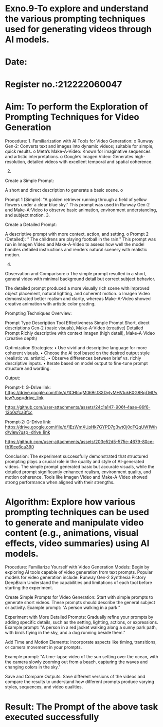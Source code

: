 # Exno.9-To explore and understand the various prompting techniques used for generating videos through AI models. 

# Date: 
# Register no.:212222060047
# Aim: To perform the Exploration of Prompting Techniques for Video Generation

Procedure:
1.
Familiarization with AI Tools for Video Generation:
o
Runway Gen-2: Converts text and images into dynamic videos; suitable for simple, quick results.
o
Meta’s Make-A-Video: Known for imaginative sequences and artistic interpretations.
o
Google’s Imagen Video: Generates high-resolution, detailed videos with excellent temporal and spatial coherence.

2.
Create a Simple Prompt:

A short and direct description to generate a basic scene.
o

Prompt 1 (Simple): "A golden retriever running through a field of yellow flowers under a clear blue sky."
This prompt was used in Runway Gen-2 and Make-A-Video to observe basic animation, environment understanding, and subject motion.
3.

Create a Detailed Prompt:

A descriptive prompt with more context, action, and setting.
o
Prompt 2 (Detailed): " The childrens are playing football in the rain."
This prompt was run in Imagen Video and Make-A-Video to assess how well the model handles detailed instructions and renders natural scenery with realistic motion.

4.
Observation and Comparison:
o
The simple prompt resulted in a short, general video with minimal background detail but correct subject behavior.

The detailed prompt produced a more visually rich scene with improved object placement, natural lighting, and coherent motion.
o
Imagen Video demonstrated better realism and clarity, whereas Make-A-Video showed creative animation with artistic color grading.

Prompting Techniques Overview:

Prompt Type
Description
Tool Effectiveness Simple Prompt Short, direct descriptions Gen-2 (basic visuals), Make-A-Video (creative)
Detailed Prompt
Richly descriptive with context
Imagen (high detail), Make-A-Video (creative depth)

Optimization Strategies:
•
Use vivid and descriptive language for more coherent visuals.
•
Choose the AI tool based on the desired output style (realistic vs. artistic).
•
Observe differences between brief vs. richly descriptive inputs.
•
Iterate based on model output to fine-tune prompt structure and wording.

Output:

Prompt-1:
G-Drive link:
https://drive.google.com/file/d/1CHtcqM06Bsf3XDyIyMHVtukB0G8BqTMf/view?usp=drive_link




https://github.com/user-attachments/assets/24c1a147-906f-4aae-86f6-13b0cfca3fcc






Prompt-2:
G-Drive link: 
https://drive.google.com/file/d/1EzWmXUpHk7GYPD7g3wtOj0dFQqUW1Whd/view?usp=drive_link



https://github.com/user-attachments/assets/203e52d5-575e-4679-80ce-fb19ce6ca390


Conclusion:
The experiment successfully demonstrated that structured prompting plays a crucial role in the quality and style of AI-generated videos. The simple prompt generated basic but accurate visuals, while the detailed prompt significantly enhanced realism, environment quality, and motion coherence. Tools like Imagen Video and Make-A-Video showed strong performance when aligned with their strengths.

# Algorithm: Explore how various prompting techniques can be used to generate and manipulate video content (e.g., animations, visual effects, video summaries) using AI models. 

Procedure:
Familiarize Yourself with Video Generation Models:
Begin by exploring AI tools capable of video generation from text prompts. Popular models for video generation include:
Runway Gen-2
Synthesia
Pictory
DeepBrain
Understand the capabilities and limitations of each tool before starting the experiment.

Create Simple Prompts for Video Generation:
Start with simple prompts to generate short videos. These prompts should describe the general subject or activity.
Example prompt: "A person walking in a park."

Experiment with More Detailed Prompts:
Gradually refine your prompts by adding specific details, such as the setting, lighting, actions, or expressions.
Example prompt: "A person in a red jacket walking along a sunny park path, with birds flying in the sky, and a dog running beside them."

Add Time and Motion Elements:
Incorporate aspects like timing, transitions, or camera movement in your prompts.





Example prompt: "A time-lapse video of the sun setting over the ocean, with the camera slowly zooming out from a beach, capturing the waves and changing colors in the sky."

Save and Compare Outputs:
Save different versions of the videos and compare the results to understand how different prompts produce varying styles, sequences, and video qualities.


# Result: The Prompt of the above task executed successfully


